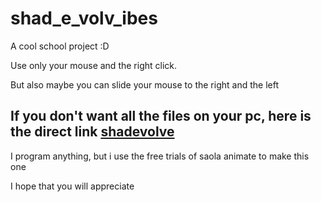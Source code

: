 # shad_e_volv_ibes
<p> A cool school project :D </p>
<p> Use only your mouse and the right click.</p>
<p> But also maybe you can slide your mouse to the right and the left</p>
<h2> If you don't want all the files on your pc, here is the direct link  <a href= "https://elyseadriaens.github.io/shad_e_volv_ibes/shadevolve.html"> shadevolve </a></h2>
<p> I program anything, but i use the free trials of saola animate to make this one </p>
<p> I hope that you will appreciate </p>
